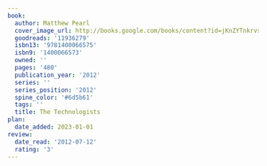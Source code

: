 ```yaml
---
book:
  author: Matthew Pearl
  cover_image_url: http://books.google.com/books/content?id=jKnZYTnkrvsC&printsec=frontcover&img=1&zoom=1&edge=curl&source=gbs_api
  goodreads: '11936279'
  isbn13: '9781400066575'
  isbn9: '1400066573'
  owned: ''
  pages: '480'
  publication_year: '2012'
  series: ''
  series_position: '2012'
  spine_color: '#6d5b61'
  tags: ''
  title: The Technologists
plan:
  date_added: 2023-01-01
review:
  date_read: '2012-07-12'
  rating: '3'
---
```

